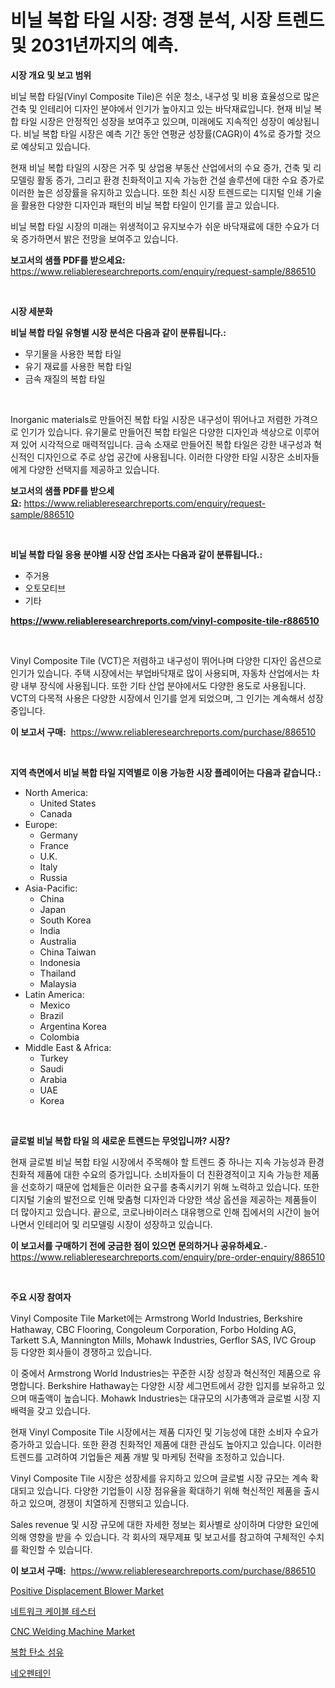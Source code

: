 <p><h1>비닐 복합 타일 시장: 경쟁 분석, 시장 트렌드 및 2031년까지의 예측.</h1></p><p><strong>시장 개요 및 보고 범위</strong></p>
<p><p>비닐 복합 타일(Vinyl Composite Tile)은 쉬운 청소, 내구성 및 비용 효율성으로 많은 건축 및 인테리어 디자인 분야에서 인기가 높아지고 있는 바닥재료입니다. 현재 비닐 복합 타일 시장은 안정적인 성장을 보여주고 있으며, 미래에도 지속적인 성장이 예상됩니다. 비닐 복합 타일 시장은 예측 기간 동안 연평균 성장률(CAGR)이 4%로 증가할 것으로 예상되고 있습니다. </p><p>현재 비닐 복합 타일의 시장은 거주 및 상업용 부동산 산업에서의 수요 증가, 건축 및 리모델링 활동 증가, 그리고 환경 친화적이고 지속 가능한 건설 솔루션에 대한 수요 증가로 이러한 높은 성장률을 유지하고 있습니다. 또한 최신 시장 트렌드로는 디지털 인쇄 기술을 활용한 다양한 디자인과 패턴의 비닐 복합 타일이 인기를 끌고 있습니다.</p><p>비닐 복합 타일 시장의 미래는 위생적이고 유지보수가 쉬운 바닥재료에 대한 수요가 더욱 증가하면서 밝은 전망을 보여주고 있습니다.</p></p>
<p><strong>보고서의 샘플 PDF를 받으세요:</strong> <a href="https://www.reliableresearchreports.com/enquiry/request-sample/886510">https://www.reliableresearchreports.com/enquiry/request-sample/886510</a></p>
<p>&nbsp;</p>
<p><strong>시장 세분화</strong></p>
<p><strong>비닐 복합 타일 유형별 시장 분석은 다음과 같이 분류됩니다.:</strong></p>
<p><ul><li>무기물을 사용한 복합 타일</li><li>유기 재료를 사용한 복합 타일</li><li>금속 재질의 복합 타일</li></ul></p>
<p>&nbsp;</p>
<p><p>Inorganic materials로 만들어진 복합 타일 시장은 내구성이 뛰어나고 저렴한 가격으로 인기가 있습니다. 유기물로 만들어진 복합 타일은 다양한 디자인과 색상으로 이루어져 있어 시각적으로 매력적입니다. 금속 소재로 만들어진 복합 타일은 강한 내구성과 혁신적인 디자인으로 주로 상업 공간에 사용됩니다. 이러한 다양한 타일 시장은 소비자들에게 다양한 선택지를 제공하고 있습니다.</p></p>
<p><strong>보고서의 샘플 PDF를 받으세요:</strong>&nbsp;<a href="https://www.reliableresearchreports.com/enquiry/request-sample/886510">https://www.reliableresearchreports.com/enquiry/request-sample/886510</a></p>
<p>&nbsp;</p>
<p><strong> 비닐 복합 타일 응용 분야별 시장 산업 조사는 다음과 같이 분류됩니다.:</strong></p>
<p><ul><li>주거용</li><li>오토모티브</li><li>기타</li></ul></p>
<p><strong><a href="https://www.reliableresearchreports.com/vinyl-composite-tile-r886510">https://www.reliableresearchreports.com/vinyl-composite-tile-r886510</a></strong></p>
<p>&nbsp;</p>
<p><p>Vinyl Composite Tile (VCT)은 저렴하고 내구성이 뛰어나며 다양한 디자인 옵션으로 인기가 있습니다. 주택 시장에서는 부업바닥재로 많이 사용되며, 자동차 산업에서는 차량 내부 장식에 사용됩니다. 또한 기타 산업 분야에서도 다양한 용도로 사용됩니다. VCT의 다목적 사용은 다양한 시장에서 인기를 얻게 되었으며, 그 인기는 계속해서 성장 중입니다.</p></p>
<p><strong>이 보고서 구매:</strong>&nbsp; <a href="https://www.reliableresearchreports.com/purchase/886510">https://www.reliableresearchreports.com/purchase/886510</a></p>
<p>&nbsp;</p>
<p><strong>지역 측면에서 비닐 복합 타일 지역별로 이용 가능한 시장 플레이어는 다음과 같습니다.:</strong></p>
<p><ul>
    <li>
        North America:
        <ul>
            <li>United States</li>
            <li>Canada</li>
        </ul>
    </li>
    <li>
        Europe:
        <ul>
            <li>Germany</li>
            <li>France</li>
            <li>U.K.</li>
            <li>Italy</li>
            <li>Russia</li>
        </ul>
    </li>
    <li>
        Asia-Pacific:
        <ul>
            <li>China</li>
            <li>Japan</li>
            <li>South Korea</li>
            <li>India</li>
            <li>Australia</li>
            <li>China Taiwan</li>
            <li>Indonesia</li>
            <li>Thailand</li>
            <li>Malaysia</li>
        </ul>
    </li>
    <li>
        Latin America:
        <ul>
            <li>Mexico</li>
            <li>Brazil</li>
            <li>Argentina Korea</li>
            <li>Colombia</li>
        </ul>
    </li>
    <li>
        Middle East & Africa:
        <ul>
            <li>Turkey</li>
            <li>Saudi</li>
            <li>Arabia</li>
            <li>UAE</li>
            <li>Korea</li>
        </ul>
    </li>
    </ul></p>
<p>&nbsp;</p>
<p><strong>글로벌 비닐 복합 타일 의 새로운 트렌드는 무엇입니까? 시장?</strong></p>
<p><p>현재 글로벌 비닐 복합 타일 시장에서 주목해야 할 트렌드 중 하나는 지속 가능성과 환경 친화적 제품에 대한 수요의 증가입니다. 소비자들이 더 친환경적이고 지속 가능한 제품을 선호하기 때문에 업체들은 이러한 요구를 충족시키기 위해 노력하고 있습니다. 또한 디지털 기술의 발전으로 인해 맞춤형 디자인과 다양한 색상 옵션을 제공하는 제품들이 더 많아지고 있습니다. 끝으로, 코로나바이러스 대유행으로 인해 집에서의 시간이 늘어나면서 인테리어 및 리모델링 시장이 성장하고 있습니다.</p></p>
<p><strong>이 보고서를 구매하기 전에 궁금한 점이 있으면 문의하거나 공유하세요.</strong>- <a href="https://www.reliableresearchreports.com/enquiry/pre-order-enquiry/886510">https://www.reliableresearchreports.com/enquiry/pre-order-enquiry/886510</a></p>
<p>&nbsp;</p>
<p><strong>주요 시장 참여자</strong></p>
<p><p>Vinyl Composite Tile Market에는 Armstrong World Industries, Berkshire Hathaway, CBC Flooring, Congoleum Corporation, Forbo Holding AG, Tarkett S.A, Mannington Mills, Mohawk Industries, Gerflor SAS, IVC Group 등 다양한 회사들이 경쟁하고 있습니다. </p><p>이 중에서 Armstrong World Industries는 꾸준한 시장 성장과 혁신적인 제품으로 유명합니다. Berkshire Hathaway는 다양한 시장 세그먼트에서 강한 입지를 보유하고 있으며 매출액이 높습니다. Mohawk Industries는 대규모의 시가총액과 글로벌 시장 지배력을 갖고 있습니다.</p><p>현재 Vinyl Composite Tile 시장에서는 제품 디자인 및 기능성에 대한 소비자 수요가 증가하고 있습니다. 또한 환경 친화적인 제품에 대한 관심도 높아지고 있습니다. 이러한 트렌드를 고려하여 기업들은 제품 개발 및 마케팅 전략을 조정하고 있습니다.</p><p>Vinyl Composite Tile 시장은 성장세를 유지하고 있으며 글로벌 시장 규모는 계속 확대되고 있습니다. 다양한 기업들이 시장 점유율을 확대하기 위해 혁신적인 제품을 출시하고 있으며, 경쟁이 치열하게 진행되고 있습니다.</p><p>Sales revenue 및 시장 규모에 대한 자세한 정보는 회사별로 상이하며 다양한 요인에 의해 영향을 받을 수 있습니다. 각 회사의 재무제표 및 보고서를 참고하여 구체적인 수치를 확인할 수 있습니다.</p></p>
<p><strong>이 보고서 구매:</strong>&nbsp;&nbsp;<a href="https://www.reliableresearchreports.com/purchase/886510">https://www.reliableresearchreports.com/purchase/886510</a></p>
<p><p><a href="https://github.com/ashepherd82/Market-Research-Report-List-4/blob/main/positive-displacement-blower-market.md">Positive Displacement Blower Market</a></p><p><a href="https://medium.com/@greggibson7876/%EB%84%A4%ED%8A%B8%EC%9B%8C%ED%81%AC-%EC%BC%80%EC%9D%B4%EB%B8%94-%ED%85%8C%EC%8A%A4%ED%84%B0-%EC%8B%9C%EC%9E%A5%EC%9D%84-%EB%B6%84%EC%84%9D-%EA%B8%80%EB%A1%9C%EB%B2%8C-%EC%82%B0%EC%97%85-%EC%A0%84%EB%A7%9D-%EB%B0%8F-%EC%98%88%EC%B8%A1-2024%EB%85%84%EB%B6%80%ED%84%B0-2031%EB%85%84-fe2105c272d5">네트워크 케이블 테스터</a></p><p><a href="https://github.com/irfadac/Market-Research-Report-List-2/blob/main/cnc-welding-machine-market.md">CNC Welding Machine Market</a></p><p><a href="https://github.com/lkwggful07722/Market-Research-Report-List-1/blob/main/540339820013.md">복합 탄소 섬유</a></p><p><a href="https://github.com/ZacharyScthmitt4465/Market-Research-Report-List-1/blob/main/336128520014.md">네오펜테인</a></p></p>